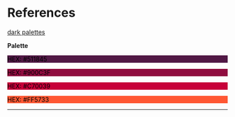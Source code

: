 # References
[dark palettes](https://colorhunt.co/palettes/dark)

**Palette**

<div class="w3-half w3-section">
  <div class="w3-container" style="background-color:#511845;color:#000">
  <p>HEX: #511845</p>
  </div>
  <div class="w3-container" style="background-color:#900C3F;color:#000">
  <p>HEX: #900C3F</p>
  </div>
  <div class="w3-container" style="background-color:#C70039;color:#000">
  <p>HEX: #C70039</p>
  </div>
  <div class="w3-container" style="background-color:#FF5733;color:#000">
  <p>HEX: #FF5733</p>
</div>

- - -

